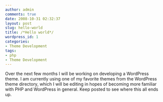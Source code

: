 ```yaml
---
author: admin
comments: true
date: 2008-10-31 02:32:37
layout: post
slug: hello-world
title: /*Hello world*/
wordpress_id: 1
categories:
- Theme Development
tags:
- php
- Theme Development
---
```


Over the next few months I will be working on developing a WordPress theme. I am currently using one of my favorite themes from the WordPress theme directory, which I will be editing in hopes of becoming more familiar with PHP and WordPress in general. Keep posted to see where this all ends up.

